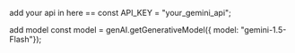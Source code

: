 add your api in here == const API_KEY = "your_gemini_api";


add model
const model = genAI.getGenerativeModel({ model: "gemini-1.5-Flash"});

